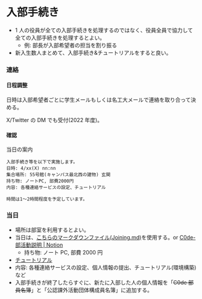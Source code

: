 # 入部手続き

-   1 人の役員が全ての入部手続きを処理するのではなく、役員全員で協力して全ての入部手続きを処理するとよい。
    -   例: 部長が入部希望者の担当を割り振る
-   新入生数人まとめて、入部手続き&チュートリアルをすると良い。

### 連絡

#### 日程調整

日時は入部希望者ごとに学生メールもしくは名工大メールで連絡を取り合って決める。

X/Twitter の DM でも受付(2022 年度)。

#### 確認

当日の案内

```
入部手続き等を以下で実施します。
日時: 4/xx(X) nn:nn
集合場所: 55号館(キャンパス最北西の建物) 玄関
持ち物: ノートPC, 部費2000円
内容: 各種連絡サービスの設定、チュートリアル

時間は1～2時間程度を予定しています。
```

### 当日

-   場所は部室を利用するとよい。
-   当日は、[こちらのマークダウンファイル(Joining.md)](Joining.md)を使用する。or [C0de-部活動説明 | Notion](https://irradiated-denim-817.notion.site/C0de-99eb92549f5b4e029ebedb2afffc710e)
    -   持ち物: ノート PC, 部費 2000 円
-   [チュートリアル](Tutorial.md)
-   内容: 各種連絡サービスの設定、個人情報の提出、チュートリアル(環境構築)など
-   入部手続きが終了したらすぐに、新たに入部した人の個人情報を「~~C0de 部員名簿~~」と「公認課外活動団体構成員名簿」に追加する。
